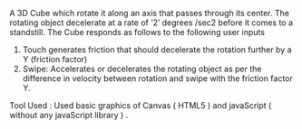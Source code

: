 A 3D Cube which rotate it along an axis that passes through its center.
The rotating object decelerate at a rate of ‘2’ degrees /sec2 before it comes to a standstill.
The Cube responds as follows to the following user inputs
  
   1. Touch generates friction that should decelerate the rotation further by a Y (friction factor)
   2. Swipe: Accelerates or decelerates the rotating object as per the difference in velocity between
      rotation and swipe with the friction factor Y.

Tool Used :
   Used basic graphics of Canvas ( HTML5 ) and javaScript ( without any javaScript library ) .
